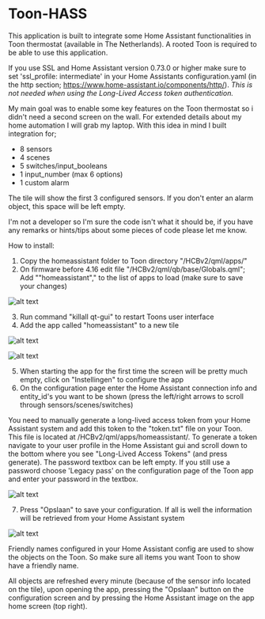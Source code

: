 # Toon-HASS

This application is built to integrate some Home Assistant functionalities in Toon thermostat (available in The Netherlands). A rooted Toon is required to be able to use this application. 

If you use SSL and Home Assistant version 0.73.0 or higher make sure to set 'ssl_profile: intermediate' in your Home Assistants configuration.yaml (in the http section; https://www.home-assistant.io/components/http/). *This is not needed when using the Long-Lived Access token authentication.*

My main goal was to enable some key features on the Toon thermostat so i didn't need a second screen on the wall. For extended details about my home automation I will grab my laptop. With this idea in mind I built integration for;
- 8 sensors
- 4 scenes
- 5 switches/input_booleans
- 1 input_number (max 6 options)
- 1 custom alarm

The tile will show the first 3 configured sensors. If you don't enter an alarm object, this space will be left empty. 

I'm not a developer so I'm sure the code isn't what it should be, if you have any remarks or hints/tips about some pieces of code please let me know.


How to install:
1. Copy the homeassistant folder to Toon directory "/HCBv2/qml/apps/"
2. On firmware before 4.16 edit file "/HCBv2/qml/qb/base/Globals.qml"; Add ""homeassistant"," to the list of apps to load (make sure to save your changes)

![alt text](https://github.com/Luc-S/Toon-HASS/blob/master/README%20images/Globals.qml.png)

3. Run command "killall qt-gui" to restart Toons user interface
4. Add the app called "homeassistant" to a new tile

![alt text](https://github.com/Luc-S/Toon-HASS/blob/master/README%20images/tile.png)

![alt text](https://github.com/Luc-S/Toon-HASS/blob/master/README%20images/tile_dim.png)

5. When starting the app for the first time the screen will be pretty much empty, click on "Instellingen" to configure the app
6. On the configuration page enter the Home Assistant connection info and entity_id's you want to be shown (press the left/right arrows to scroll through sensors/scenes/switches)

You need to manually generate a long-lived access token from your Home Assistant system and add this token to the "token.txt" file on your Toon. This file is located at /HCBv2/qml/apps/homeassistant/. To generate a token navigate to your user profile in the Home Assistant gui and scroll down to the bottom where you see "Long-Lived Access Tokens" (and press generate). The password textbox can be left empty.
If you still use a password choose 'Legacy pass' on the configuration page of the Toon app and enter your password in the textbox.

![alt text](https://github.com/Luc-S/Toon-HASS/blob/master/README%20images/configuration.png)

7. Press "Opslaan" to save your configuration. If all is well the information will be retrieved from your Home Assistant system

![alt text](https://github.com/Luc-S/Toon-HASS/blob/master/README%20images/configured.png)


Friendly names configured in your Home Assistant config are used to show the objects on the Toon. So make sure all items you want Toon to show have a friendly name. 

All objects are refreshed every minute (because of the sensor info located on the tile), upon opening the app, pressing the "Opslaan" button on the configuration screen and by pressing the Home Assistant image on the app home screen (top right).
